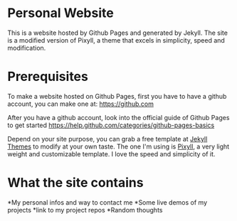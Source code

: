 # Personal Website
This is a website hosted by Github Pages and generated by Jekyll. The site is a modified version of Pixyll, a theme that excels in simplicity, speed and modification.

# Prerequisites
To make a website hosted on Github Pages, first you have to have a github account, you can make one at:
https://github.com

After you have a github account, look into the official guide of Github Pages to get started
https://help.github.com/categories/github-pages-basics

Depend on your site purpose, you can grab a free template at [Jekyll Themes](http://jekyllthemes.org/) to modify at your own taste.
The one I'm using is [Pixyll](http://pixyll.com/), a very light weight and customizable template. I love the speed and simplicity of it.

# What the site contains
*My personal infos and way to contact me
*Some live demos of my projects
*link to my project repos
*Random thoughts


 
